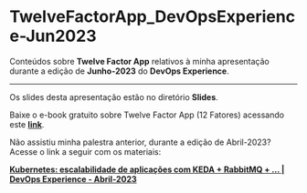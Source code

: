 # TwelveFactorApp_DevOpsExperience-Jun2023
Conteúdos sobre **Twelve Factor App** relativos à minha apresentação durante a edição de **Junho-2023** do **DevOps Experience**.

---

Os slides desta apresentação estão no diretório **Slides**.

Baixe o e-book gratuito sobre Twelve Factor App (12 Fatores) acessando este [**link**](https://azurenapratica.com/ebook-tfapp/).

Não assistiu minha palestra anterior, durante a edição de Abril-2023? Acesse o link a seguir com os materiais:

[**Kubernetes: escalabilidade de aplicações com KEDA + RabbitMQ + … | DevOps Experience - Abril-2023**](https://renatogroffe.medium.com/kubernetes-escalabilidade-de-aplica%C3%A7%C3%B5es-com-keda-rabbitmq-devops-experience-abril-2023-f978f5f1d689)
